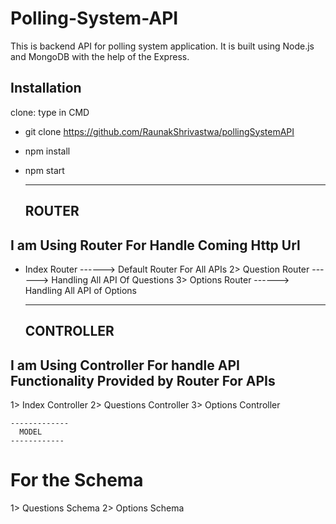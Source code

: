 # Polling-System-API

This is backend API for polling system application. It is built using Node.js and MongoDB with the help of the Express.

## Installation
clone:  type in CMD
- git clone https://github.com/RaunakShrivastwa/pollingSystemAPI
- npm install
- npm start

    --------
     ROUTER
    --------
## I am Using Router For Handle Coming Http Url
-  Index Router            ------>  Default Router For All APIs
2>  Question Router         ------>  Handling All API Of Questions
3>  Options Router          ------>  Handling All API of Options


    -----------
    CONTROLLER
    ------------
##  I am Using Controller For handle API Functionality Provided by Router For APIs
1>  Index Controller
2>  Questions Controller
3>  Options Controller

    -------------
      MODEL
    ------------
#  For the Schema
1>  Questions Schema
2>  Options Schema





